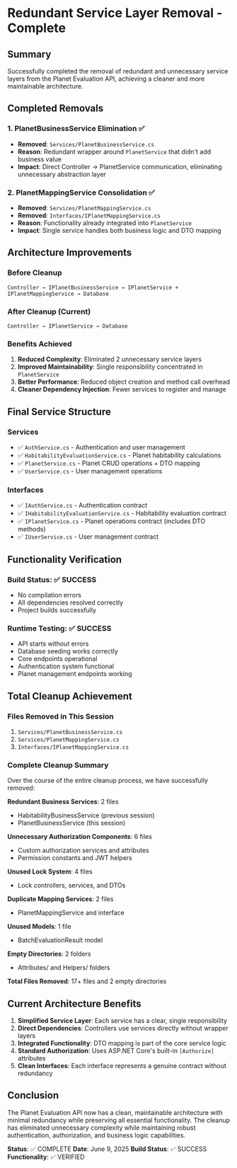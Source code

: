 # Redundant Service Layer Removal - Complete

## Summary
Successfully completed the removal of redundant and unnecessary service layers from the Planet Evaluation API, achieving a cleaner and more maintainable architecture.

## Completed Removals

### 1. PlanetBusinessService Elimination ✅
- **Removed**: `Services/PlanetBusinessService.cs`
- **Reason**: Redundant wrapper around `PlanetService` that didn't add business value
- **Impact**: Direct Controller → PlanetService communication, eliminating unnecessary abstraction layer

### 2. PlanetMappingService Consolidation ✅
- **Removed**: `Services/PlanetMappingService.cs`
- **Removed**: `Interfaces/IPlanetMappingService.cs`
- **Reason**: Functionality already integrated into `PlanetService`
- **Impact**: Single service handles both business logic and DTO mapping

## Architecture Improvements

### Before Cleanup
```
Controller → IPlanetBusinessService → IPlanetService + IPlanetMappingService → Database
```

### After Cleanup (Current)
```
Controller → IPlanetService → Database
```

### Benefits Achieved
1. **Reduced Complexity**: Eliminated 2 unnecessary service layers
2. **Improved Maintainability**: Single responsibility concentrated in `PlanetService`
3. **Better Performance**: Reduced object creation and method call overhead
4. **Cleaner Dependency Injection**: Fewer services to register and manage

## Final Service Structure

### Services
- ✅ `AuthService.cs` - Authentication and user management
- ✅ `HabitabilityEvaluationService.cs` - Planet habitability calculations
- ✅ `PlanetService.cs` - Planet CRUD operations + DTO mapping
- ✅ `UserService.cs` - User management operations

### Interfaces
- ✅ `IAuthService.cs` - Authentication contract
- ✅ `IHabitabilityEvaluationService.cs` - Habitability evaluation contract
- ✅ `IPlanetService.cs` - Planet operations contract (includes DTO methods)
- ✅ `IUserService.cs` - User management contract

## Functionality Verification

### Build Status: ✅ SUCCESS
- No compilation errors
- All dependencies resolved correctly
- Project builds successfully

### Runtime Testing: ✅ SUCCESS
- API starts without errors
- Database seeding works correctly
- Core endpoints operational
- Authentication system functional
- Planet management endpoints working

## Total Cleanup Achievement

### Files Removed in This Session
1. `Services/PlanetBusinessService.cs`
2. `Services/PlanetMappingService.cs`
3. `Interfaces/IPlanetMappingService.cs`

### Complete Cleanup Summary
Over the course of the entire cleanup process, we have successfully removed:

**Redundant Business Services**: 2 files
- HabitabilityBusinessService (previous session)
- PlanetBusinessService (this session)

**Unnecessary Authorization Components**: 6 files
- Custom authorization services and attributes
- Permission constants and JWT helpers

**Unused Lock System**: 4 files
- Lock controllers, services, and DTOs

**Duplicate Mapping Services**: 2 files
- PlanetMappingService and interface

**Unused Models**: 1 file
- BatchEvaluationResult model

**Empty Directories**: 2 folders
- Attributes/ and Helpers/ folders

**Total Files Removed**: 17+ files and 2 empty directories

## Current Architecture Benefits

1. **Simplified Service Layer**: Each service has a clear, single responsibility
2. **Direct Dependencies**: Controllers use services directly without wrapper layers
3. **Integrated Functionality**: DTO mapping is part of the core service logic
4. **Standard Authorization**: Uses ASP.NET Core's built-in `[Authorize]` attributes
5. **Clean Interfaces**: Each interface represents a genuine contract without redundancy

## Conclusion

The Planet Evaluation API now has a clean, maintainable architecture with minimal redundancy while preserving all essential functionality. The cleanup has eliminated unnecessary complexity while maintaining robust authentication, authorization, and business logic capabilities.

**Status**: ✅ COMPLETE
**Date**: June 9, 2025
**Build Status**: ✅ SUCCESS
**Functionality**: ✅ VERIFIED
